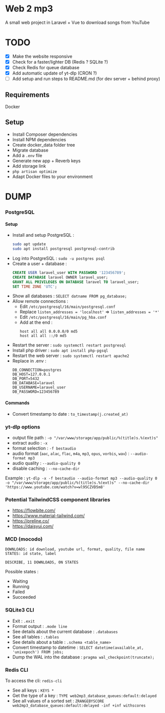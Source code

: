 # Web 2 mp3

A small web project in Laravel + Vue to download songs from YouTube

# TODO

- [x] Make the website responsive
- [x] Check for a faster/lighter DB (Redis ? SQLite ?)
- [x] Check Redis for queue database
- [x] Add automatic update of yt-dlp (CRON ?)
- [ ] Add setup and run steps to README.md (for dev server + behind proxy)

## Requirements

Docker

## Setup

- Install Composer dependencies
- Install NPM dependencies
- Create docker_data folder tree
- Migrate database
- Add a `.env` file
- Generate new app + Reverb keys
- Add storage link
- `php artisan optimize`
- Adapt Docker files to your environment

# DUMP

### PostgreSQL

#### Setup

- Install and setup PostgreSQL :
    ```bash
    sudo apt update
    sudo apt install postgresql postgresql-contrib
    ```
- Log into PostgreSQL : `sudo -u postgres psql`
- Create a user + database :
    ```sql
    CREATE USER laravel_user WITH PASSWORD '123456789';
    CREATE DATABASE laravel OWNER laravel_user;
    GRANT ALL PRIVILEGES ON DATABASE laravel TO laravel_user;
    SET TIME ZONE 'UTC';
    ```
- Show all databases : `SELECT datname FROM pg_database;`
- Allow remote connections :
    - Edit `/etc/postgresql/16/main/postgresql.conf`
    - Replace `listen_addresses = 'localhost'` => `listen_addresses = '*'`
    - Edit `/etc/postgresql/16/main/pg_hba.conf`
    - Add at the end :
        ```
        host all all 0.0.0.0/0 md5
        host all all ::/0 md5
        ```
- Restart the server : `sudo systemctl restart postgresql`
- Install php driver : `sudo apt install php-pgsql`
- Restart the web server : `sudo systemctl restart apache2`
- Replace in .env :
    ```
    DB_CONNECTION=postgres
    DB_HOST=127.0.0.1
    DB_PORT=5432
    DB_DATABASE=laravel
    DB_USERNAME=laravel_user
    DB_PASSWORD=123456789
    ```

#### Commands

- Convert timestamp to date : `to_timestamp(j.created_at)`

### yt-dlp options

- output file path : `-o "/var/www/storage/app/public/%(title)s.%(ext)s"`
- extract audio : `-x`
- format selection : `-f bestaudio`
- audio format (`aac`, `alac`, `flac`, `m4a`, `mp3`, `opus`, `vorbis`, `wav`) : `--audio-format mp3`
- audio quality : `--audio-quality 0`
- disable caching : `--no-cache-dir`

Example : `yt-dlp -x -f bestaudio --audio-format mp3 --audio-quality 0 -o "/var/www/storage/app/public/%(title)s.%(ext)s" --no-cache-dir 'https://www.youtube.com/watch?v=wl95CZVD5m8'`

### Potential TailwindCSS component libraries

- https://flowbite.com/
- https://www.material-tailwind.com/
- https://preline.co/
- https://daisyui.com/

### MCD (mocodo)

```
DOWNLOADS: id download, youtube url, format, quality, file name
STATES: id state, label

DESCRIBE, 11 DOWNLOADS, 0N STATES
```

Possible states :
- Waiting
- Running
- Failed
- Succeeded

### SQLite3 CLI

- Exit : `.exit`
- Format output : `.mode line`
- See details about the current database : `.databases`
- See all tables : `.tables`
- See details about a table : `.schema <table_name>`
- Convert timestamp to datetime : `SELECT datetime(available_at, 'unixepoch') FROM jobs;`
- Dump the WAL into the database : `pragma wal_checkpoint(truncate);`

### Redis CLI

To access the cli: `redis-cli`

- See all keys : `KEYS *`
- Get the type of a key : `TYPE web2mp3_database_queues:default:delayed`
- See all values of a sorted set : `ZRANGEBYSCORE web2mp3_database_queues:default:delayed -inf +inf withscores`
